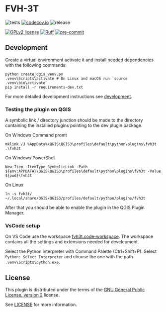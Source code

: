 # FVH-3T
![tests](https://github.com/GispoCoding/fvh3t/workflows/Tests/badge.svg)
[![codecov.io](https://codecov.io/github/GispoCoding/fvh3t/coverage.svg?branch=main)](https://codecov.io/github/GispoCoding/fvh3t?branch=main)
![release](https://github.com/GispoCoding/fvh3t/workflows/Release/badge.svg)

[![GPLv2 license](https://img.shields.io/badge/License-GPLv2-blue.svg)](https://www.gnu.org/licenses/old-licenses/gpl-2.0.en.html)
[![Ruff](https://img.shields.io/endpoint?url=https://raw.githubusercontent.com/astral-sh/ruff/main/assets/badge/v2.json)](https://github.com/astral-sh/ruff)
[![pre-commit](https://img.shields.io/badge/pre--commit-enabled-brightgreen?logo=pre-commit&logoColor=white)](https://github.com/pre-commit/pre-commit)

## Development

Create a virtual environment activate it and install needed dependencies with the following commands:
```console
python create_qgis_venv.py
.venv\Scripts\activate # On Linux and macOS run `source .venv\bin\activate`
pip install -r requirements-dev.txt
```

For more detailed development instructions see [development](docs/development.md).

### Testing the plugin on QGIS

A symbolic link / directory junction should be made to the directory containing the installed plugins pointing to the dev plugin package.

On Windows Command promt
```console
mklink /J %AppData%\QGIS\QGIS3\profiles\default\python\plugins\fvh3t .\fvh3t
```

On Windows PowerShell
```console
New-Item -ItemType SymbolicLink -Path ${env:APPDATA}\QGIS\QGIS3\profiles\default\python\plugins\fvh3t -Value ${pwd}\fvh3t
```

On Linux
```console
ln -s fvh3t/ ~/.local/share/QGIS/QGIS3/profiles/default/python/plugins/fvh3t
```

After that you should be able to enable the plugin in the QGIS Plugin Manager.

### VsCode setup

On VS Code use the workspace [fvh3t.code-workspace](fvh3t.code-workspace).
The workspace contains all the settings and extensions needed for development.

Select the Python interpreter with Command Palette (Ctrl+Shift+P). Select `Python: Select Interpreter` and choose
the one with the path `.venv\Scripts\python.exe`.

## License
This plugin is distributed under the terms of the [GNU General Public License, version 2](https://www.gnu.org/licenses/old-licenses/gpl-2.0.en.html) license.

See [LICENSE](LICENSE) for more information.

